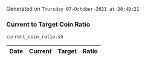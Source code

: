 Generated on `Thursday 07-October-2021 at 20:40:21`

### Current to Target Coin Ratio
`current_coin_ratio.sh`

Date|Current|Target|Ratio
---|---|---|---
